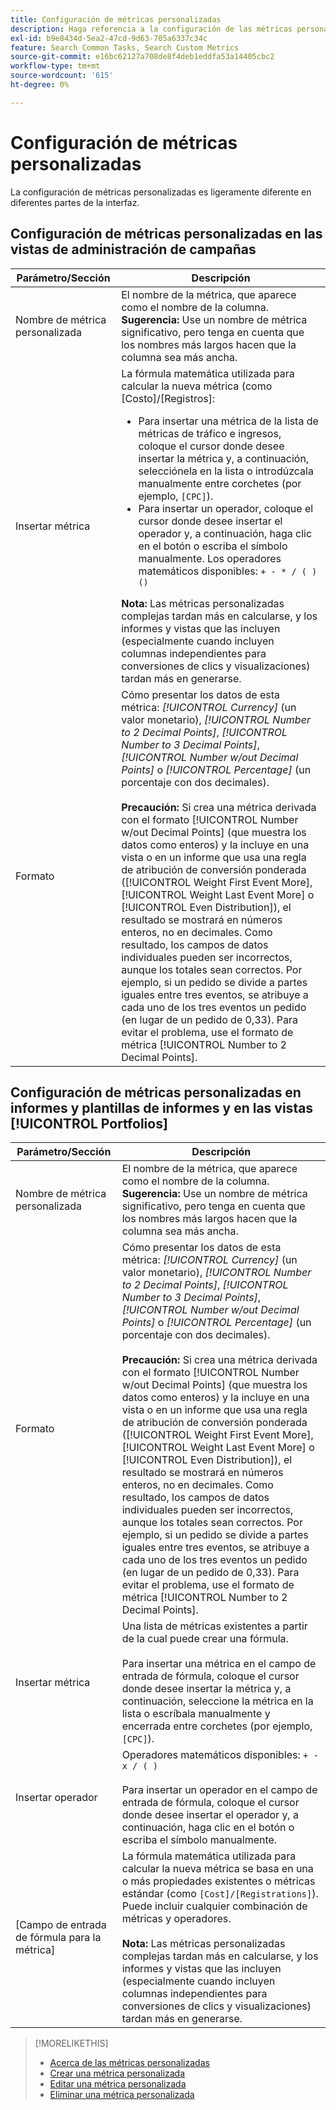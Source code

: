 ```yaml
---
title: Configuración de métricas personalizadas
description: Haga referencia a la configuración de las métricas personalizadas, que se calculan a partir de las métricas estándar.
exl-id: b9e8434d-5ea2-47cd-9d63-705a6337c34c
feature: Search Common Tasks, Search Custom Metrics
source-git-commit: e16bc62127a708de8f4deb1eddfa53a14405cbc2
workflow-type: tm+mt
source-wordcount: '615'
ht-degree: 0%

---
```


# Configuración de métricas personalizadas

La configuración de métricas personalizadas es ligeramente diferente en diferentes partes de la interfaz.

## Configuración de métricas personalizadas en las vistas de administración de campañas

| Parámetro/Sección | Descripción |
|----|----|
| Nombre de métrica personalizada | El nombre de la métrica, que aparece como el nombre de la columna. <b>Sugerencia:</b> Use un nombre de métrica significativo, pero tenga en cuenta que los nombres más largos hacen que la columna sea más ancha. |
| Insertar métrica | La fórmula matemática utilizada para calcular la nueva métrica (como [Costo]/[Registros]:<ul><li>Para insertar una métrica de la lista de métricas de tráfico e ingresos, coloque el cursor donde desee insertar la métrica y, a continuación, selecciónela en la lista o introdúzcala manualmente entre corchetes (por ejemplo, `[CPC]`).</li><li>Para insertar un operador, coloque el cursor donde desee insertar el operador y, a continuación, haga clic en el botón o escriba el símbolo manualmente. Los operadores matemáticos disponibles: `+ - * / ( ) ()`</li></ul><b>Nota:</b> Las métricas personalizadas complejas tardan más en calcularse, y los informes y vistas que las incluyen (especialmente cuando incluyen columnas independientes para conversiones de clics y visualizaciones) tardan más en generarse. |
| Formato | Cómo presentar los datos de esta métrica: *[!UICONTROL Currency]* (un valor monetario), *[!UICONTROL Number to 2 Decimal Points]*, *[!UICONTROL Number to 3 Decimal Points]*, *[!UICONTROL Number w/out Decimal Points]* o *[!UICONTROL Percentage]* (un porcentaje con dos decimales).<br><br><b>Precaución:</b> Si crea una métrica derivada con el formato [!UICONTROL Number w/out Decimal Points] (que muestra los datos como enteros) y la incluye en una vista o en un informe que usa una regla de atribución de conversión ponderada ([!UICONTROL Weight First Event More], [!UICONTROL Weight Last Event More] o [!UICONTROL Even Distribution]), el resultado se mostrará en números enteros, no en decimales. Como resultado, los campos de datos individuales pueden ser incorrectos, aunque los totales sean correctos. Por ejemplo, si un pedido se divide a partes iguales entre tres eventos, se atribuye a cada uno de los tres eventos un pedido (en lugar de un pedido de 0,33). Para evitar el problema, use el formato de métrica [!UICONTROL Number to 2 Decimal Points]. |

## Configuración de métricas personalizadas en informes y plantillas de informes y en las vistas [!UICONTROL Portfolios]

| Parámetro/Sección | Descripción |
|----|----|
| Nombre de métrica personalizada | El nombre de la métrica, que aparece como el nombre de la columna. <b>Sugerencia:</b> Use un nombre de métrica significativo, pero tenga en cuenta que los nombres más largos hacen que la columna sea más ancha. |
| Formato | Cómo presentar los datos de esta métrica: *[!UICONTROL Currency]* (un valor monetario), *[!UICONTROL Number to 2 Decimal Points]*, *[!UICONTROL Number to 3 Decimal Points]*, *[!UICONTROL Number w/out Decimal Points]* o *[!UICONTROL Percentage]* (un porcentaje con dos decimales).<br><br><b>Precaución:</b> Si crea una métrica derivada con el formato [!UICONTROL Number w/out Decimal Points] (que muestra los datos como enteros) y la incluye en una vista o en un informe que usa una regla de atribución de conversión ponderada ([!UICONTROL Weight First Event More], [!UICONTROL Weight Last Event More] o [!UICONTROL Even Distribution]), el resultado se mostrará en números enteros, no en decimales. Como resultado, los campos de datos individuales pueden ser incorrectos, aunque los totales sean correctos. Por ejemplo, si un pedido se divide a partes iguales entre tres eventos, se atribuye a cada uno de los tres eventos un pedido (en lugar de un pedido de 0,33). Para evitar el problema, use el formato de métrica [!UICONTROL Number to 2 Decimal Points]. |
| Insertar métrica | Una lista de métricas existentes a partir de la cual puede crear una fórmula.<br><br>Para insertar una métrica en el campo de entrada de fórmula, coloque el cursor donde desee insertar la métrica y, a continuación, seleccione la métrica en la lista o escríbala manualmente y encerrada entre corchetes (por ejemplo, `[CPC]`). |
| Insertar operador | Operadores matemáticos disponibles: `+ - x / ( )`<br><br>Para insertar un operador en el campo de entrada de fórmula, coloque el cursor donde desee insertar el operador y, a continuación, haga clic en el botón o escriba el símbolo manualmente. |
| [Campo de entrada de fórmula para la métrica] | La fórmula matemática utilizada para calcular la nueva métrica se basa en una o más propiedades existentes o métricas estándar (como `[Cost]/[Registrations]`). Puede incluir cualquier combinación de métricas y operadores.<br><br><b>Nota:</b> Las métricas personalizadas complejas tardan más en calcularse, y los informes y vistas que las incluyen (especialmente cuando incluyen columnas independientes para conversiones de clics y visualizaciones) tardan más en generarse. |

>[!MORELIKETHIS]
>
>* [Acerca de las métricas personalizadas](custom-metric-about.md)
>* [Crear una métrica personalizada](custom-metric-create.md)
>* [Editar una métrica personalizada](custom-metric-edit.md)
>* [Eliminar una métrica personalizada](custom-metric-delete.md)
